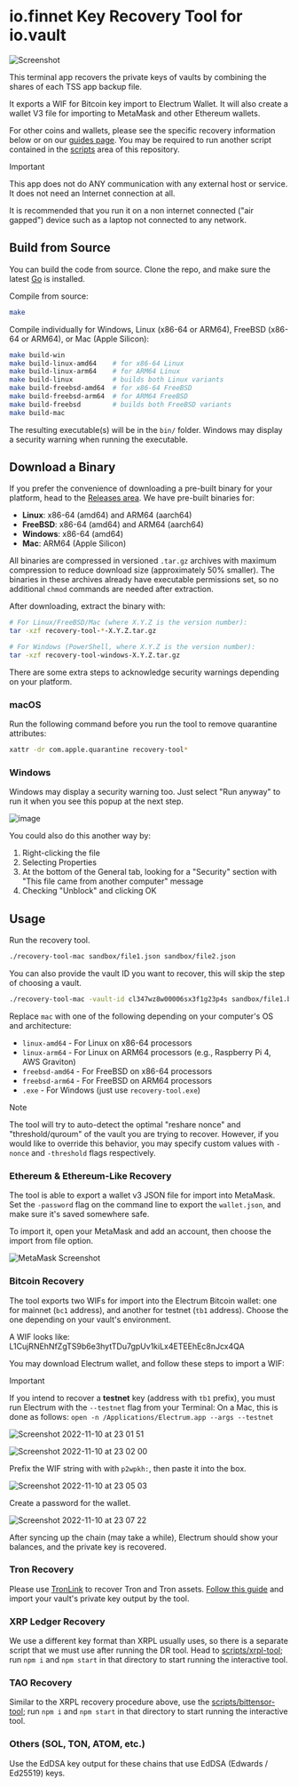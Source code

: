 # io.finnet Key Recovery Tool for io.vault
![Screenshot](https://github.com/user-attachments/assets/d1ab307a-6059-44d1-828a-be27d0fb9944)

This terminal app recovers the private keys of vaults by combining the shares of each TSS app backup file.

It exports a WIF for Bitcoin key import to Electrum Wallet. It will also create a wallet V3 file for importing to MetaMask and other Ethereum wallets.

For other coins and wallets, please see the specific recovery information below or on our [guides page](https://docs.iofinnet.com/docs/disaster-recovery).
You may be required to run another script contained in the [scripts](./scripts) area of this repository.

> [!IMPORTANT]
> This app does not do ANY communication with any external host or service. It does not need an Internet connection at all.
> 
> It is recommended that you run it on a non internet connected ("air gapped") device such as a laptop not connected to any network.

## Build from Source

You can build the code from source. Clone the repo, and make sure the latest [Go](http://go.dev) is installed.

Compile from source:
```bash
make
```

Compile individually for Windows, Linux (x86-64 or ARM64), FreeBSD (x86-64 or ARM64), or Mac (Apple Silicon):
```bash
make build-win
make build-linux-amd64    # for x86-64 Linux
make build-linux-arm64    # for ARM64 Linux
make build-linux          # builds both Linux variants
make build-freebsd-amd64  # for x86-64 FreeBSD
make build-freebsd-arm64  # for ARM64 FreeBSD
make build-freebsd        # builds both FreeBSD variants
make build-mac
```

The resulting executable(s) will be in the `bin/` folder. Windows may display a security warning when running the executable.

## Download a Binary

If you prefer the convenience of downloading a pre-built binary for your platform, head to the [Releases area](https://github.com/IoFinnet/io-vault-disaster-recovery-cli/releases). We have pre-built binaries for:

- **Linux**: x86-64 (amd64) and ARM64 (aarch64)
- **FreeBSD**: x86-64 (amd64) and ARM64 (aarch64)
- **Windows**: x86-64 (amd64)
- **Mac**: ARM64 (Apple Silicon)

All binaries are compressed in versioned `.tar.gz` archives with maximum compression to reduce download size (approximately 50% smaller). The binaries in these archives already have executable permissions set, so no additional `chmod` commands are needed after extraction.

After downloading, extract the binary with:
```bash
# For Linux/FreeBSD/Mac (where X.Y.Z is the version number):
tar -xzf recovery-tool-*-X.Y.Z.tar.gz

# For Windows (PowerShell, where X.Y.Z is the version number):
tar -xzf recovery-tool-windows-X.Y.Z.tar.gz
```

There are some extra steps to acknowledge security warnings depending on your platform.

### macOS

Run the following command before you run the tool to remove quarantine attributes:
```bash
xattr -dr com.apple.quarantine recovery-tool*
```

### Windows

Windows may display a security warning too. Just select "Run anyway" to run it when you see this popup at the next step.

![image](https://github.com/user-attachments/assets/cf010a48-6a2e-462e-99fc-bf916371356d)

You could also do this another way by:

1. Right-clicking the file
2. Selecting Properties
3. At the bottom of the General tab, looking for a "Security" section with "This file came from another computer" message
4. Checking "Unblock" and clicking OK

## Usage

Run the recovery tool.
``` bash
./recovery-tool-mac sandbox/file1.json sandbox/file2.json
```

You can also provide the vault ID you want to recover, this will skip the step of choosing a vault.
```bash
./recovery-tool-mac -vault-id cl347wz8w00006sx3f1g23p4s sandbox/file1.bin sandbox/file2.bin
```

Replace `mac` with one of the following depending on your computer's OS and architecture:
- `linux-amd64` - For Linux on x86-64 processors
- `linux-arm64` - For Linux on ARM64 processors (e.g., Raspberry Pi 4, AWS Graviton)
- `freebsd-amd64` - For FreeBSD on x86-64 processors
- `freebsd-arm64` - For FreeBSD on ARM64 processors
- `.exe` - For Windows (just use `recovery-tool.exe`)

> [!NOTE]
> The tool will try to auto-detect the optimal "reshare nonce" and "threshold/quroum" of the vault you are trying to recover.
> However, if you would like to override this behavior, you may specify custom values with `-nonce` and `-threshold` flags respectively.

### Ethereum & Ethereum-Like Recovery

The tool is able to export a wallet v3 JSON file for import into MetaMask. Set the `-password` flag on the command line to export the `wallet.json`, and make sure it's saved somewhere safe.

To import it, open your MetaMask and add an account, then choose the import from file option.

![MetaMask Screenshot](https://github.com/IoFinnet/io-vault-disaster-recovery-cli/assets/1255926/c7be2913-5f63-4bec-b5ff-09c0559d05b3)

### Bitcoin Recovery

The tool exports two WIFs for import into the Electrum Bitcoin wallet: one for mainnet (`bc1` address), and another for testnet (`tb1` address).
Choose the one depending on your vault's environment.

A WIF looks like: L1CujRNEhNfZgTS9b6e3hytTDu7gpUv1kiLx4ETEEhEc8nJcx4QA

You may download Electrum wallet, and follow these steps to import a WIF:

> [!IMPORTANT]
> If you intend to recover a **testnet** key (address with `tb1` prefix), you must run Electrum with the `--testnet` flag from your Terminal:
> On a Mac, this is done as follows:
> `open -n /Applications/Electrum.app --args --testnet`

![Screenshot 2022-11-10 at 23 01 51](https://user-images.githubusercontent.com/1255926/201128017-98226fa6-4729-4581-b4a8-d612d7f37b81.png)

![Screenshot 2022-11-10 at 23 02 00](https://user-images.githubusercontent.com/1255926/201128076-712df60e-bb51-4274-bc26-3f925035bf45.png)

Prefix the WIF string with with `p2wpkh:`, then paste it into the box.

![Screenshot 2022-11-10 at 23 05 03](https://user-images.githubusercontent.com/1255926/201129826-03da8a86-aa1d-4615-a5d0-c31c49818629.png)

Create a password for the wallet.

![Screenshot 2022-11-10 at 23 07 22](https://user-images.githubusercontent.com/1255926/201131143-97039c52-3bff-4ada-9dfb-f8b176db580d.png)

After syncing up the chain (may take a while), Electrum should show your balances, and the private key is recovered.

### Tron Recovery

Please use [TronLink](https://www.tronlink.org) to recover Tron and Tron assets. [Follow this guide](https://support.tronlink.org/hc/en-us/articles/5982285631769-How-to-Import-Your-Account-in-TronLink-Wallet-Extension) and import your vault's private key output by the tool.

### XRP Ledger Recovery

We use a different key format than XRPL usually uses, so there is a separate script that we must use after running the DR tool. Head to [scripts/xrpl-tool](./scripts/xrpl-tool); run `npm i` and `npm start` in that directory to start running the interactive tool.

### TAO Recovery

Similar to the XRPL recovery procedure above, use the [scripts/bittensor-tool](./scripts/bittensor-tool); run `npm i` and `npm start` in that directory to start running the interactive tool.

### Others (SOL, TON, ATOM, etc.)

Use the EdDSA key output for these chains that use EdDSA (Edwards / Ed25519) keys.
